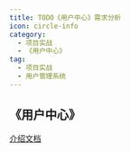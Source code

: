 ```yaml
---
title: TODO《用户中心》需求分析
icon: circle-info
category:
  - 项目实战
  - 《用户中心》
tag:
  - 项目实战
  - 用户管理系统
---
```






## 《用户中心》

[介绍文档](https://kazjsfecs3y.feishu.cn/wiki/QJDwwM5bbi2nT9k6laycWm4ynad)



